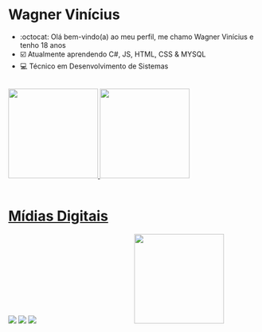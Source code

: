    <h1>Wagner Vinícius</h1>

- :octocat: Olá bem-vindo(a) ao meu perfil, me chamo Wagner Vinícius e tenho 18 anos
- :ballot_box_with_check: Atualmente aprendendo C#, JS, HTML, CSS & MYSQL
- :computer: Técnico em Desenvolvimento de Sistemas

<br/>

<div>
   <a href="https://github.com/WagnerVCF">
   <img height="180em" src="https://github-readme-stats.vercel.app/api?username=WagnerVCF&show_icons=true&theme=github_dark&include_all_commits=true&count_private=true"/>
   <img height="180em" src="https://github-readme-stats.vercel.app/api/top-langs/?username=WagnerVCF&layout=compact&langs_count=7&theme=github_dark"/>
</div>    

<br>   
   <div> 
  <h1>Mídias Digitais</h1>
  <a href="https://www.instagram.com/wagnerviniciuss_/" target="_blank"><img src="https://img.shields.io/badge/-Instagram-%23E4405F?style=for-the-badge&logo=instagram&logoColor=white" target="_blank"></a>
   <a href="https://www.linkedin.com/in/wagner-vinicius-54a169218/" target="_blank"><img src="https://img.shields.io/badge/-LinkedIn-%230077B5?style=for-the-badge&logo=linkedin&logoColor=white" target="_blank"></a>
   <a href = "mailto:contato@wagnerviniciusoficial@gmail.com"><img src="https://img.shields.io/badge/Gmail-D14836?style=for-the-badge&logo=gmail&logoColor=white" target="_blank"></a>
   ㅤㅤㅤㅤㅤㅤㅤㅤㅤㅤㅤㅤㅤㅤㅤ<img height="180em" src="https://uploaddeimagens.com.br/images/003/436/399/full/kisspng-web-development-software-developer-mobile-app-deve-designer-5ac2d58bb2de42.8234958515227180917327.png?1631900873"/>
<br>
</div>
